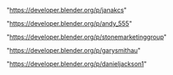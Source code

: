 "https://developer.blender.org/p/janakcs"

"https://developer.blender.org/p/andy_555"

"https://developer.blender.org/p/stonemarketinggroup"

 
"https://developer.blender.org/p/garysmithau"


"https://developer.blender.org/p/danieljackson1"


 
